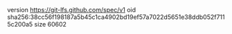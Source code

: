 version https://git-lfs.github.com/spec/v1
oid sha256:38cc56f198187a5b45c1ca4902bd19ef57a7022d5651e38ddb052f7115c200a5
size 60602

